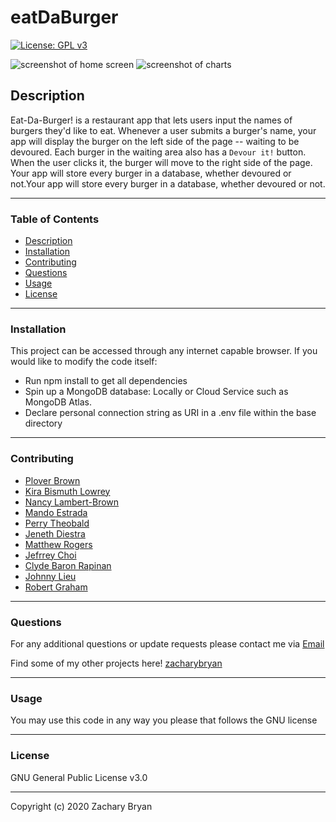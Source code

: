 # eatDaBurger

[![License: GPL v3](https://img.shields.io/badge/License-GPLv3-blue.svg)](https://www.gnu.org/licenses/gpl-3.0)

![screenshot of home screen](./assets/homepage.png)
![screenshot of charts](./assets/charts.png)

## Description

Eat-Da-Burger! is a restaurant app that lets users input the names of burgers they'd like to eat. Whenever a user submits a burger's name, your app will display the burger on the left side of the page -- waiting to be devoured. Each burger in the waiting area also has a `Devour it!` button. When the user clicks it, the burger will move to the right side of the page. Your app will store every burger in a database, whether devoured or not.Your app will store every burger in a database, whether devoured or not.

---
### Table of Contents

* [Description](#description)
* [Installation](#installation)
* [Contributing](#contributing)
* [Questions](#questions)
* [Usage](#usage)
* [License](#licence)

---
### Installation

This project can be accessed through any internet capable browser. If you would like to modify the code itself:
* Run npm install to get all dependencies
* Spin up a MongoDB database: Locally or Cloud Service such as MongoDB Atlas.
* Declare personal connection string as URI in a .env file within the base directory

---
### Contributing

- [Plover Brown](https://github.com/rebgrasshopper)
- [Kira Bismuth Lowrey](https://github.com/KILowrey)
- [Nancy Lambert-Brown](https://github.com/n-lambert)
- [Mando Estrada](https://github.com/Mando619)
- [Perry Theobald](https://github.com/perrytjr)
- [Jeneth Diestra](https://github.com/jen6one9)
- [Matthew Rogers](https://github.com/Rogers-Development-Services)
- [Jefrrey Choi](https://github.com/jepoy92)
- [Clyde Baron Rapinan](https://github.com/clydebaron2000)
- [Johnny Lieu](https://github.com/johnnylieu)
- [Robert Graham](https://github.com/Robmgraham)


---
### Questions

For any additional questions or update requests please contact me via [Email](zacharybryan@icloud.com)

Find some of my other projects here!
[zacharybryan](https://www.github.com/zacharybryan)

---
### Usage

You may use this code in any way you please that follows the GNU license

---
### License

GNU General Public License v3.0

---
Copyright (c) 2020 Zachary Bryan
